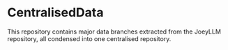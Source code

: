 # CentralisedData

This repository contains major data branches extracted from the JoeyLLM repository, all condensed into one centralised repository.

